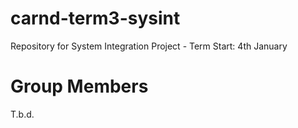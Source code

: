 # carnd-term3-sysint
Repository for System Integration Project - Term Start: 4th January

# Group Members
T.b.d.

